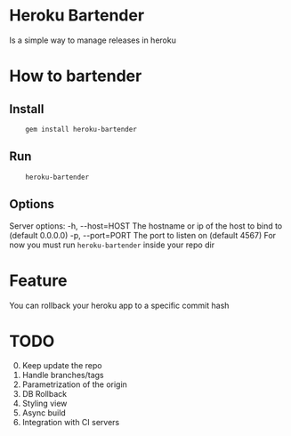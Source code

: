 # Heroku Bartender
Is a simple way to manage releases in heroku

# How to bartender
## Install
        gem install heroku-bartender
## Run
        heroku-bartender
## Options
Server options:
    -h, --host=HOST                  The hostname or ip of the host to bind to (default 0.0.0.0)
    -p, --port=PORT                  The port to listen on (default 4567)
For now you must run `heroku-bartender` inside your repo dir
# Feature
You can rollback your heroku app to a specific commit hash

# TODO
0. Keep update the repo
1. Handle branches/tags
2. Parametrization of the origin
3. DB Rollback
4. Styling view
5. Async build
6. Integration with CI servers

